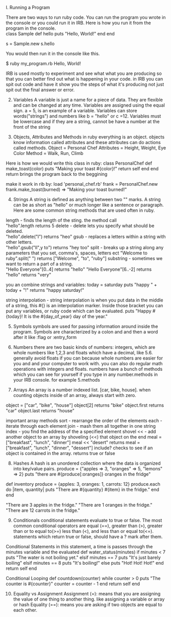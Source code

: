 I. Running a Program

There are two ways to run ruby code.  You can run the program you wrote in the console or you could run it in IRB.  Here is how you run it from the program in the console.  
class Sample
    def hello
      puts "Hello, World!"
    end
end

 s = Sample.new
 s.hello

You would then run it in the console like this.  

$ ruby my_program.rb
   Hello, World!

IRB is used mostly to experiment and see what what you are producing so that you can better find out what is happening in your code. in IRB you can spit out code and have it show you the steps of what it's producing not just spit out the final answer or error. 

2. Variables
A variable is just a name for a piece of data.  They are flexible and can be changed at any time.  Variables are assigned using the equal sign.  a = 5, is an example of a variable.  Variables can store words("strings") and numbers like b = "hello" or c =12.  Variables must be lowercase and if they are a string, cannot be have a number at the front of the string

3. Objects, Attributes and Methods
in ruby everything is an object.  objects know information called attributes and these attributes can do actions called methods. 
Object = Personal Chef
Attributes = Height, Weight, Eye Color
Method  = Walk, Run, Climb 

Here is how we would write this class in ruby:
class PersonalChef
  def make_toast(color)
    puts "Making your toast #{color}!"
    return self
  end
end     
return brings the program back to the beggining

make it work in rib by:
load 'personal_chef.rb'
frank = PersonalChef.new
frank.make_toast(burned)
=> "Making your toast burned!"

4. Strings
A string is defined as anything between two "" marks.  A string can be as short as "hello" or much longer like a sentence or paragraph.  Here are some common string methods that are used often in ruby.

length - finds the length of the sting.  the method call              
"hello".length returns 5
delete - delete lets you specify what should be deleted.          
"hello".delete("l") returns "heo"
gsub - replaces a letters within a string with other letters.        
"hello".gsub("ll",y to") returns "hey too"
split - breaks up a string along any parameters that you set, comma's, spaces, letters ect
"Welcome to ruby".split(" ") returns ["Welcome", "to", "ruby"]
substring - sometimes we want to return a part of a string.      
"Hello Everyone"[0..4] returns "hello"
"Hello Everyone"[6..-2] returns "hello" returns "very"

you an combine strings and variables:
today = saturday
puts "happy " + today + "!" returns "happy saturday!"

string interpolation - string interpolation is when you put data in the middle of a string, this #{} is an interpolation marker.  Inside those bracket you can put any variables, or ruby code which can be evaluated.
puts "Happy #{today}! It is the #{day_of_year} day of the year."

5. Symbols
symbols are used for passing information around inside the program.  Symbols are characterized by a colon and and then a word after it like :flag or :entry_form

6. Numbers
there are two basic kinds of numbers: integers, which are whole numbers like 1,2,3 and floats which have a decimal, like 5.6. generally avoid floats if you can because whole numbers are easier for you and and your computer to work with.  you can also do regular math operations with integers and floats.  numbers have a bunch of methods which you can see for yourself if you type in any number.methods in your IRB console. for example 5.methods

7. Arrays
An array is a number indexed list.  [car, bike, house].  when counting objects inside of an array, always start with zero.  

object = ["car", "bike", "house"]
object[2] returns "bike"
object.first returns "car"
object.last returns "house"

important array methods
sort - rearrange the order of the elements
each - iterate through each element
join - mash them all together in one string
index - you find the address of the a specified element
shovel << - add another object to an array by shoveling (<<) that object on the end
meal  = ["breakfast", "lunch", "dinner"]
meal <<  "desert" 
returns meal = ["breakfast", "lunch", "dinner", "dessert"]
include? checks to see if an object is contained in the array.  returns true or false

8. Hashes
A hash is an unordered collection where the data is organized into key/value pairs. 
produce = {"apples => 3, "oranges" => 5, "lemons" => 2}
puts "there are #{produce[:oranges]} oranges in the fridge"

def inventory
  produce = {apples: 3, oranges: 1, carrots: 12}
  produce.each do |item, quantity|
    puts "There are #{quantity} #{item} in the fridge."
  end
end

"There are 3 apples in the fridge."
"There are 1 oranges in the fridge."
"There are 12 carrots in the fridge."


9. Conditionals
conditional statements evaluate to true or false.  The most common conditional operators are equal (==), greater than (>), greater than or to equal to(>=) less than (<), and less than or equal to(<=). statements which return true or false, should have a ? mark after them.  

Conditional Statements
in this statement, a time is passes through the minutes variable and the evaluated
def water_status(minutes)
  if minutes < 7
    puts "The water is not boiling yet."
  elsif minutes == 7
    puts "It's just barely boiling"
  elsif minutes == 8
    puts "It's boiling!"
  else
    puts "Hot! Hot! Hot!"
  end
  return self
end

Conditional Looping
def countdown(counter)
  while counter > 0
    puts "The counter is #{counter}"
    counter = counter - 1
  end
  return self
end


10. Equality vs Assignment
Assignment (=): means that you are assigning the value of one thing to another thing.  like assigning a variable or array or hash
Equality (==): means you are asking if two objects are equal to each other. 










